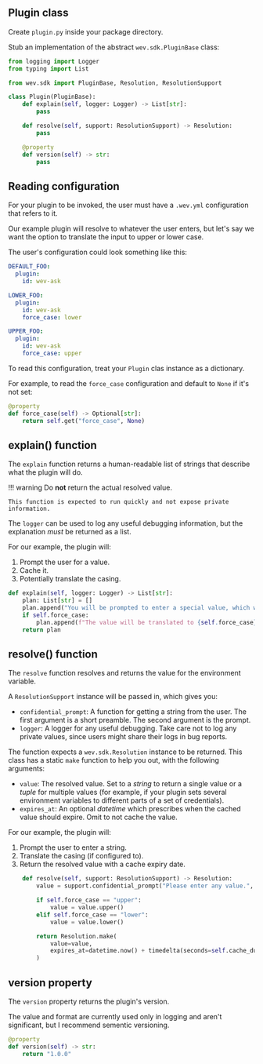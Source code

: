 ## Plugin class

Create `plugin.py` inside your package directory.

Stub an implementation of the abstract `wev.sdk.PluginBase` class:

```python
from logging import Logger
from typing import List

from wev.sdk import PluginBase, Resolution, ResolutionSupport

class Plugin(PluginBase):
    def explain(self, logger: Logger) -> List[str]:
        pass

    def resolve(self, support: ResolutionSupport) -> Resolution:
        pass

    @property
    def version(self) -> str:
        pass
```

## Reading configuration

For your plugin to be invoked, the user must have a `.wev.yml` configuration that refers to it.

Our example plugin will resolve to whatever the user enters, but let's say we want the option to translate the input to upper or lower case.

The user's configuration could look something like this:

```yaml
DEFAULT_FOO:
  plugin:
    id: wev-ask

LOWER_FOO:
  plugin:
    id: wev-ask
    force_case: lower

UPPER_FOO:
  plugin:
    id: wev-ask
    force_case: upper
```

To read this configuration, treat your `Plugin` clas instance as a dictionary.

For example, to read the `force_case` configuration and default to `None` if it's not set:

```python
@property
def force_case(self) -> Optional[str]:
    return self.get("force_case", None)
```

## explain() function

The `explain` function returns a human-readable list of strings that describe what the plugin will do.

!!! warning
    Do **not** return the actual resolved value.

    This function is expected to run quickly and not expose private information.

The `logger` can be used to log any useful debugging information, but the explanation _must_ be returned as a list.

For our example, the plugin will:

1. Prompt the user for a value.
1. Cache it.
1. Potentially translate the casing.

```python
def explain(self, logger: Logger) -> List[str]:
    plan: List[str] = []
    plan.append("You will be prompted to enter a special value, which will be cached for {self.cache_duration} seconds.")
    if self.force_case:
        plan.append(f"The value will be translated to {self.force_case} case.")
    return plan
```

## resolve() function

The `resolve` function resolves and returns the value for the environment variable.

A `ResolutionSupport` instance will be passed in, which gives you:

- `confidential_prompt`: A function for getting a string from the user. The first argument is a short preamble. The second argument is the prompt.
- `logger`: A logger for any useful debugging. Take care not to log any private values, since users might share their logs in bug reports.

The function expects a `wev.sdk.Resolution` instance to be returned. This class has a static `make` function to help you out, with the following arguments:

- `value`: The resolved value. Set to a _string_ to return a single value or a _tuple_ for multiple values (for example, if your plugin sets several environment variables to different parts of a set of credentials).
- `expires_at`: An optional _datetime_ which prescribes when the cached value should expire. Omit to not cache the value.

For our example, the plugin will:

1. Prompt the user to enter a string.
1. Translate the casing (if configured to).
1. Return the resolved value with a cache expiry date.

```python
    def resolve(self, support: ResolutionSupport) -> Resolution:
        value = support.confidential_prompt("Please enter any value.", "Value:")

        if self.force_case == "upper":
            value = value.upper()
        elif self.force_case == "lower":
            value = value.lower()

        return Resolution.make(
            value=value,
            expires_at=datetime.now() + timedelta(seconds=self.cache_duration),
        )

```

## version property

The `version` property returns the plugin's version.

The value and format are currently used only in logging and aren't significant, but I recommend sementic versioning.

```python
@property
def version(self) -> str:
    return "1.0.0"
```
